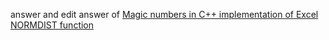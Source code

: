answer and edit answer of [Magic numbers in C++ implementation of Excel NORMDIST function](https://stackoverflow.com/questions/4934217/magic-numbers-in-c-implementation-of-excel-normdist-function/4934267#4934267)


